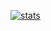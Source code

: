[![stats](https://github-readme-stats.vercel.app/api?username=myunghoonju&theme=monokai)](https://github.com/anuraghazra/github-readme-stats)  

<!--
**myunghoonju/myunghoonju** is a ✨ _special_ ✨ repository because its `README.md` (this file) appears on your GitHub profile.

Here are some ideas to get you started:

- 🔭 I’m currently working on ...
- 🌱 I’m currently learning ...
- 👯 I’m looking to collaborate on ...
- 🤔 I’m looking for help with ...
- 💬 Ask me about ...
- 📫 How to reach me: ...
- 😄 Pronouns: ...
- ⚡ Fun fact: ...
-->
